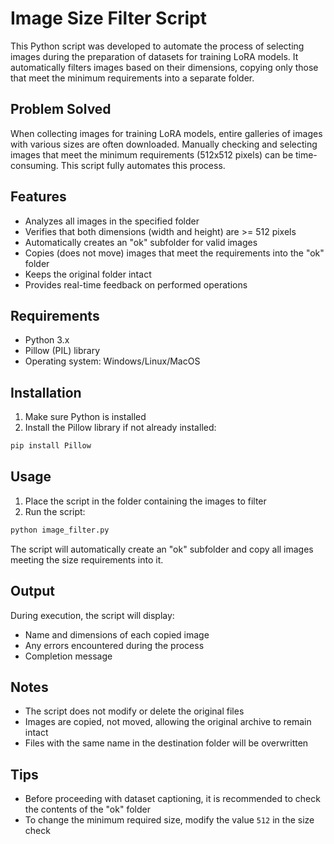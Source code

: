 
# Image Size Filter Script

This Python script was developed to automate the process of selecting images during the preparation of datasets for training LoRA models. It automatically filters images based on their dimensions, copying only those that meet the minimum requirements into a separate folder.

## Problem Solved

When collecting images for training LoRA models, entire galleries of images with various sizes are often downloaded. Manually checking and selecting images that meet the minimum requirements (512x512 pixels) can be time-consuming. This script fully automates this process.

## Features

- Analyzes all images in the specified folder
- Verifies that both dimensions (width and height) are >= 512 pixels
- Automatically creates an "ok" subfolder for valid images
- Copies (does not move) images that meet the requirements into the "ok" folder
- Keeps the original folder intact
- Provides real-time feedback on performed operations

## Requirements

- Python 3.x
- Pillow (PIL) library
- Operating system: Windows/Linux/MacOS

## Installation

1. Make sure Python is installed
2. Install the Pillow library if not already installed:
```bash
pip install Pillow
```

## Usage

1. Place the script in the folder containing the images to filter
2. Run the script:
```bash
python image_filter.py
```

The script will automatically create an "ok" subfolder and copy all images meeting the size requirements into it.

## Output

During execution, the script will display:
- Name and dimensions of each copied image
- Any errors encountered during the process
- Completion message

## Notes

- The script does not modify or delete the original files
- Images are copied, not moved, allowing the original archive to remain intact
- Files with the same name in the destination folder will be overwritten

## Tips

- Before proceeding with dataset captioning, it is recommended to check the contents of the "ok" folder
- To change the minimum required size, modify the value `512` in the size check
